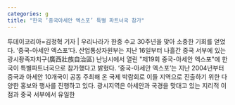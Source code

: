 ```yaml
---
categories: g
title: "한국 ‘중국아세안 엑스포’ 특별 파트너국 참가"
---
```

투데이코리아=김정혁 기자 | 우리나라가 한중 수교 30주년을 맞아 소중한 기회를 얻었다. ‘중국-아세안 엑스포’다. 산업통상자원부는 지난 16일부터 나흘간 중국 서부에 있는 광시좡족자치구(廣西壯族自治區) 난닝시에서 열린 "제19회 중국-아세안 엑스포"에 한국이 특별파트너국으로 참가했다고 밝혔다. ‘중국-아세안 엑스포’는 지난 2004년부터 중국과 아세안 10개국이 공동 주최해 온 국제 박람회로 이들 지역으로 진출하기 위한 다양한 홍보와 행사를 진행하고 있다. 광시지역은 아세안과 국경을 맞대고 있는 지리적 이점과 중국 서부에서 유일한
